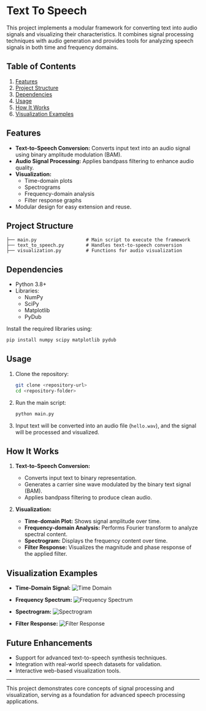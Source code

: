 # Text To Speech

This project implements a modular framework for converting text into audio signals and visualizing their characteristics. It combines signal processing techniques with audio generation and provides tools for analyzing speech signals in both time and frequency domains.

## Table of Contents
1. [Features](#features)
2. [Project Structure](#project-structure)
3. [Dependencies](#dependencies)
4. [Usage](#usage)
5. [How It Works](#how-it-works)
6. [Visualization Examples](#visualization-examples)

## Features
- **Text-to-Speech Conversion:** Converts input text into an audio signal using binary amplitude modulation (BAM).
- **Audio Signal Processing:** Applies bandpass filtering to enhance audio quality.
- **Visualization:**
  - Time-domain plots
  - Spectrograms
  - Frequency-domain analysis
  - Filter response graphs
- Modular design for easy extension and reuse.

## Project Structure
```
├── main.py                  # Main script to execute the framework
├── text_to_speech.py        # Handles text-to-speech conversion
├── visualization.py         # Functions for audio visualization
```

## Dependencies
- Python 3.8+
- Libraries:
  - NumPy
  - SciPy
  - Matplotlib
  - PyDub

Install the required libraries using:
```bash
pip install numpy scipy matplotlib pydub
```

## Usage
1. Clone the repository:
   ```bash
   git clone <repository-url>
   cd <repository-folder>
   ```

2. Run the main script:
   ```bash
   python main.py
   ```

3. Input text will be converted into an audio file (`hello.wav`), and the signal will be processed and visualized.

## How It Works
1. **Text-to-Speech Conversion:**
   - Converts input text to binary representation.
   - Generates a carrier sine wave modulated by the binary text signal (BAM).
   - Applies bandpass filtering to produce clean audio.

2. **Visualization:**
   - **Time-domain Plot:** Shows signal amplitude over time.
   - **Frequency-domain Analysis:** Performs Fourier transform to analyze spectral content.
   - **Spectrogram:** Displays the frequency content over time.
   - **Filter Response:** Visualizes the magnitude and phase response of the applied filter.

## Visualization Examples
- **Time-Domain Signal:**
  ![Time Domain](#)

- **Frequency Spectrum:**
  ![Frequency Spectrum](#)

- **Spectrogram:**
  ![Spectrogram](#)

- **Filter Response:**
  ![Filter Response](#)

## Future Enhancements
- Support for advanced text-to-speech synthesis techniques.
- Integration with real-world speech datasets for validation.
- Interactive web-based visualization tools.

---
This project demonstrates core concepts of signal processing and visualization, serving as a foundation for advanced speech processing applications.
